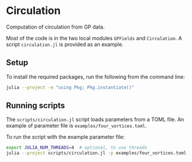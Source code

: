 # Circulation

Computation of circulation from GP data.

Most of the code is in the two local modules `GPFields` and `Circulation`.
A script `circulation.jl` is provided as an example.

## Setup

To install the required packages, run the following from the command line:

```bash
julia --project -e "using Pkg; Pkg.instantiate()"
```

## Running scripts

The `scripts/circulation.jl` script loads parameters from a TOML file.
An example of parameter file is `examples/four_vortices.toml`.

To run the script with the example parameter file:

```bash
export JULIA_NUM_THREADS=4  # optional, to use threads
julia --project scripts/circulation.jl -p examples/four_vortices.toml
```
